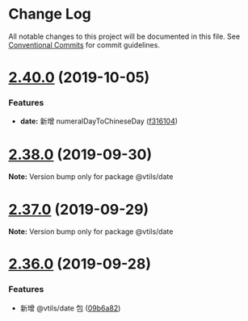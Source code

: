 # Change Log

All notable changes to this project will be documented in this file.
See [Conventional Commits](https://conventionalcommits.org) for commit guidelines.

# [2.40.0](https://github.com/fjc0k/vtils/compare/v2.39.0...v2.40.0) (2019-10-05)


### Features

* **date:** 新增 numeralDayToChineseDay ([f316104](https://github.com/fjc0k/vtils/commit/f316104))





# [2.38.0](https://github.com/fjc0k/vtils/compare/v2.37.0...v2.38.0) (2019-09-30)

**Note:** Version bump only for package @vtils/date





# [2.37.0](https://github.com/fjc0k/vtils/compare/v2.36.0...v2.37.0) (2019-09-29)

**Note:** Version bump only for package @vtils/date





# [2.36.0](https://github.com/fjc0k/vtils/compare/v2.35.0...v2.36.0) (2019-09-28)


### Features

* 新增 @vtils/date 包 ([09b6a82](https://github.com/fjc0k/vtils/commit/09b6a82))
